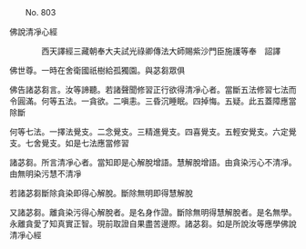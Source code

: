 ﻿　　No. 803

佛說清凈心經

　　　　西天譯經三藏朝奉大夫試光祿卿傳法大師賜紫沙門臣施護等奉　詔譯


佛世尊。一時在舍衛國祇樹給孤獨園。與苾芻眾俱

佛告諸苾芻言。汝等諦聽。若諸聲聞修習正行欲得清凈心者。當斷五法修習七法而令圓滿。何等五法。一貪欲。二嗔恚。三昏沉睡眠。四掉悔。五疑。此五蓋障應當除斷

何等七法。一擇法覺支。二念覺支。三精進覺支。四喜覺支。五輕安覺支。六定覺支。七舍覺支。如是七法應當修習

諸苾芻。所言清凈心者。當知即是心解脫增語。慧解脫增語。由貪染污心不清凈。由無明染污慧不清凈

若諸苾芻斷除貪染即得心解脫。斷除無明即得慧解脫

又諸苾芻。離貪染污得心解脫者。是名身作證。斷除無明得慧解脫者。是名無學。永離貪愛了知真實正智。現前取證自果盡苦邊際。諸苾芻。如是所說汝等應學佛說清凈心經
